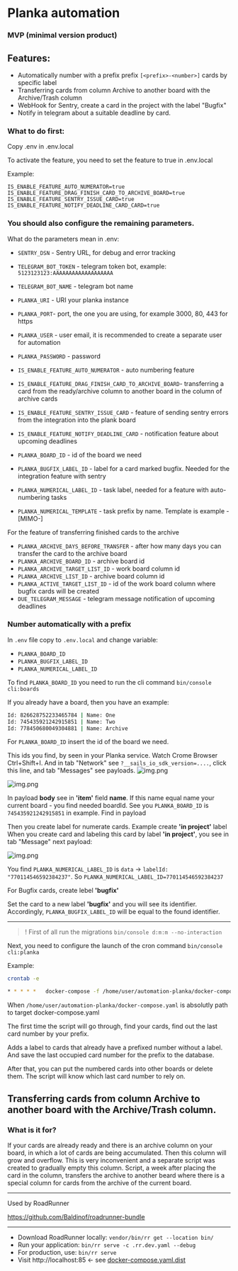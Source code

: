 # Planka automation 


### MVP (minimal version product)


## Features:

- Automatically number with a prefix prefix `[<prefix>-<number>]` cards by specific label
- Transferring cards from column Archive to another board with the Archive/Trash column
- WebHook for Sentry, create a card in the project with the label "Bugfix"
- Notify in telegram about a suitable deadline by card.


### What to do first:

Copy .env in .env.local

To activate the feature, you need to set the feature to true in .env.local

Example:

```
IS_ENABLE_FEATURE_AUTO_NUMERATOR=true
IS_ENABLE_FEATURE_DRAG_FINISH_CARD_TO_ARCHIVE_BOARD=true
IS_ENABLE_FEATURE_SENTRY_ISSUE_CARD=true
IS_ENABLE_FEATURE_NOTIFY_DEADLINE_CARD_CARD=true
```


### You should also configure the remaining parameters.

What do the parameters mean in .env:

- `SENTRY_DSN` - Sentry URL, for debug and error tracking


- `TELEGRAM_BOT_TOKEN` - telegram token bot, example: `5123123123:AAAAAAAAAAAAAAAAAAA`
- `TELEGRAM_BOT_NAME` - telegram bot name


- `PLANKA_URI` - URI your planka instance
- `PLANKA_PORT`- port, the one you are using, for example 3000, 80, 443 for https
- `PLANKA_USER` - user email, it is recommended to create a separate user for automation
- `PLANKA_PASSWORD` - password


- `IS_ENABLE_FEATURE_AUTO_NUMERATOR` - auto numbering feature 
- `IS_ENABLE_FEATURE_DRAG_FINISH_CARD_TO_ARCHIVE_BOARD`- transferring a card from the ready/archive column to another board in the column of archive cards
- `IS_ENABLE_FEATURE_SENTRY_ISSUE_CARD` - feature of sending sentry errors from the integration into the plank board
- `IS_ENABLE_FEATURE_NOTIFY_DEADLINE_CARD` - notification feature about upcoming deadlines


- `PLANKA_BOARD_ID` - id of the board we need
- `PLANKA_BUGFIX_LABEL_ID` - label for a card marked bugfix. Needed for the integration feature with sentry
- `PLANKA_NUMERICAL_LABEL_ID` - task label, needed for a feature with auto-numbering tasks
- `PLANKA_NUMERICAL_TEMPLATE` - task prefix by name. Template is example - [MIMO-<number>]


For the feature of transferring finished cards to the archive

- `PLANKA_ARCHIVE_DAYS_BEFORE_TRANSFER` - after how many days you can transfer the card to the archive board 
- `PLANKA_ARCHIVE_BOARD_ID` - archive board id
- `PLANKA_ARCHIVE_TARGET_LIST_ID` - work board column id
- `PLANKA_ARCHIVE_LIST_ID` - archive board column id
- `PLANKA_ACTIVE_TARGET_LIST_ID` - id of the work board column where bugfix cards will be created
- `DUE_TELEGRAM_MESSAGE` - telegram message notification of upcoming deadlines


### Number automatically with a prefix

In `.env` file copy to `.env.local` and change variable:

- `PLANKA_BOARD_ID`
- `PLANKA_BUGFIX_LABEL_ID`
- `PLANKA_NUMERICAL_LABEL_ID`

To find `PLANKA_BOARD_ID` you need to run the cli command `bin/console cli:boards`

If you already have a board, then you have an example:

``` bash
Id: 826628752233465784 | Name: One
Id: 745435921242915851 | Name: Two
Id: 778450680049304881 | Name: Archive
```

For `PLANKA_BOARD_ID` insert the id of the board we need.

This ids you find, by seen in your Planka service. Watch Crome Browser Ctrl+Shift+I. 
And in tab "Network" see `?__sails_io_sdk_version=....`, click this line, and tab "Messages" see payloads. 
![img.png](docs/img/01img.png)

![img.png](docs/img/03img.png)

In payload **body** see in **'item'** field **name**. 
If this name equal name your current board - you find needed boardId. 
See you `PLANKA_BOARD_ID` is `745435921242915851` in example. Find in payload 

Then you create label for numerate cards. Example create **'in project'** label
When you create card and labeling this card by label **'in project'**, you see in tab "Message"
next payload:

![img.png](docs/img/02img.png)

You find `PLANKA_NUMERICAL_LABEL_ID` is `data` -> `labelId: "770114546592384237"`.
So `PLANKA_NUMERICAL_LABEL_ID=770114546592384237`

For Bugfix cards, create lebel **'bugfix'**

Set the card to a new label **'bugfix'** and you will see its identifier.
Accordingly, `PLANKA_BUGFIX_LABEL_ID` will be equal to the found identifier.

---

> ! First of all run the migrations `bin/console d:m:m --no-interaction`

Next, you need to configure the launch of the cron command `bin/console cli:planka`

Example:
```bash
crontab -e

* * * * *   docker-compose -f /home/user/automation-planka/docker-compose.yaml run -T app php bin/console cli:planka > /dev/null 2>&1
```
When `/home/user/automation-planka/docker-compose.yaml` is absolutly path to target docker-compose.yaml

The first time the script will go through, find your cards, find out the last card number by your prefix.

Adds a label to cards that already have a prefixed number without a label.
And save the last occupied card number for the prefix to the database.

After that, you can put the numbered cards into other boards or delete them.
The script will know which last card number to rely on.


## Transferring cards from column Archive to another board with the Archive/Trash column.


### What is it for?

If your cards are already ready and there is an archive column on your board, in which 
a lot of cards are being accumulated. Then this column will grow and overflow. 
This is very inconvenient and a separate script was created to gradually empty this column. 
Script, a week after placing the card in the column, transfers the archive to another beard where 
there is a special column for cards from the archive of the current board.

----

Used by RoadRunner

https://github.com/Baldinof/roadrunner-bundle

----

* Download RoadRunner locally: `vendor/bin/rr get --location bin/`
* Run your application: `bin/rr serve -c .rr.dev.yaml --debug`
* For production, use: `bin/rr serve`
* Visit http://localhost:85 <- see [docker-compose.yaml.dist](docker-compose.yaml.dist)
